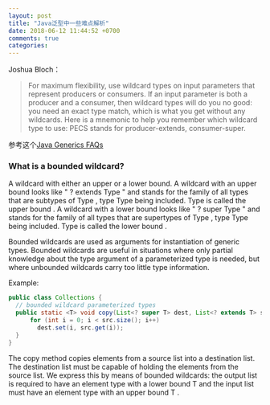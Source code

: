```yaml
---
layout: post
title: "Java泛型中一些难点解析"
date: 2018-06-12 11:44:52 +0700
comments: true
categories:
---
```


Joshua Bloch：
>For maximum flexibility, use wildcard types on input parameters that represent producers or consumers. If an input parameter is both a producer and a consumer, then wildcard types will do you no good: you
need an exact type match, which is what you get without any wildcards. Here is a mnemonic to help you remember which wildcard type to use:
PECS stands for producer-extends, consumer-super.

参考这个[Java Generics FAQs](http://www.angelikalanger.com/GenericsFAQ/FAQSections/TypeArguments.html#FAQ103)    

### What is a bounded wildcard?
A wildcard with either an upper or a lower bound.
A wildcard with an upper bound looks like " ? extends Type " and stands for the family of all types that are subtypes of Type , type Type being included.  Type is called the upper bound .
A wildcard with a lower bound looks like " ? super Type " and stands for the family of all types that are supertypes of Type , type Type being included. Type is called the lower bound .

Bounded wildcards are used as arguments for instantiation of generic types.  Bounded wildcards are useful in situations where only partial knowledge about the type argument of a parameterized type is needed, but where unbounded wildcards carry too little type information.

Example:
```java
public class Collections {
  // bounded wildcard parameterized types
  public static <T> void copy(List<? super T> dest, List<? extends T> src) {  
      for (int i = 0; i < src.size(); i++)
        dest.set(i, src.get(i));
  }
}
```
The copy method copies elements from a source list into a destination list.  The destination list must be capable of holding the elements from the source list.  We express this by means of bounded wildcards: the output list is required to have an element type with a lower bound T and the input list must have an element type with an upper bound T .  
